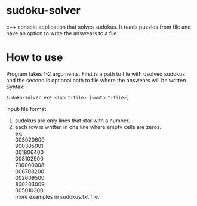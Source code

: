 # sudoku-solver
c++ console application that solves sudokus. It reads puzzles from file and have an option to write the answears to a file.

# How to use

Program takes 1-2 arguments. First is a path to file with usolved sudokus and the second is optional path to file where the answears will be written.
Syntax:
```bash
sudoku-solver.exe <input-file> [<output-file>]
```
input-file format:
  1. sudokus are only lines that star with a number.
  2. each row is written in one line where empty cells are zeros.<br />
ex: <br />
003020600<br />
900305001<br />
001806400<br />
008102900<br />
700000008<br />
006708200<br />
002609500<br />
800203009<br />
005010300<br />
more examples in sudokus.txt file.
